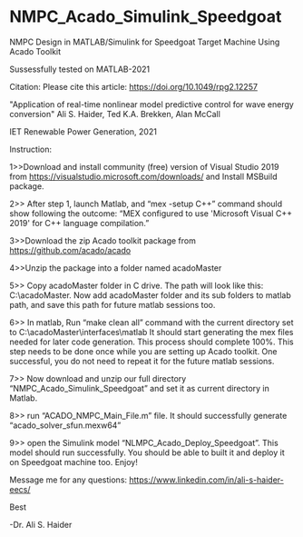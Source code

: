 # NMPC_Acado_Simulink_Speedgoat
NMPC Design in MATLAB/Simulink for Speedgoat Target Machine Using Acado Toolkit 

Sussessfully tested on MATLAB-2021

Citation: Please cite this article:  https://doi.org/10.1049/rpg2.12257

"Application of real-time nonlinear model predictive control for wave energy conversion"
Ali S. Haider, Ted K.A. Brekken, Alan McCall

IET Renewable Power Generation, 2021



Instruction:

1>>Download and install community (free) version of Visual Studio 2019 from https://visualstudio.microsoft.com/downloads/ and Install MSBuild package.

2>> After step 1, launch Matlab, and  “mex -setup C++” command should show following the outcome:
“MEX configured to use 'Microsoft Visual C++ 2019' for C++ language compilation.”

3>>Download the zip Acado toolkit package from https://github.com/acado/acado

4>>Unzip the package into a folder named acadoMaster

5>> Copy acadoMaster folder in C drive. The path will look like this: C:\acadoMaster.
Now add acadoMaster folder and its sub folders to matlab path, and save this path for future matlab sessions too.

6>> In matlab, Run “make clean all” command with the current directory set to C:\acadoMaster\interfaces\matlab
It should start generating the mex files needed for later code generation. This process should complete 100%. This step needs to be done once while you are setting up Acado toolkit. One successful, you do not need to repeat it for the future matlab sessions.

7>> Now download and unzip our full directory “NMPC_Acado_Simulink_Speedgoat” and set it as current directory in Matlab.

8>> run “ACADO_NMPC_Main_File.m” file. It should successfully generate “acado_solver_sfun.mexw64”

9>> open the Simulink model “NLMPC_Acado_Deploy_Speedgoat”. This model should run successfully. You should be able to built it and deploy it on Speedgoat machine too. 
Enjoy!

Message me for any questions:
https://www.linkedin.com/in/ali-s-haider-eecs/

Best

-Dr. Ali S. Haider
